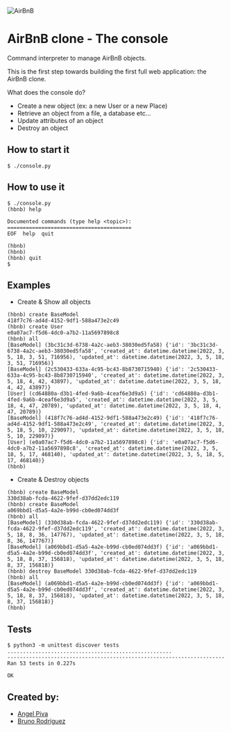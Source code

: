 ![AirBnB](https://raw.githubusercontent.com/brunonra-dev/AirBnB_clone/main/hbnb.png)

# AirBnB clone - The console
Command interpreter to manage AirBnB objects.

This is the first step towards building the first full web application: the AirBnB clone.

What does the console do? 
- Create a new object (ex: a new User or a new Place)
- Retrieve an object from a file, a database etc…
- Update attributes of an object
- Destroy an object
## How to start it

`$ ./console.py`

## How to use it

```
$ ./console.py
(hbnb) help

Documented commands (type help <topic>):
========================================
EOF  help  quit

(hbnb) 
(hbnb) 
(hbnb) quit
$
```

## Examples

- Create & Show all objects
```
(hbnb) create BaseModel
418f7c76-ad4d-4152-9df1-588a473e2c49
(hbnb) create User
e0a07ac7-f5d6-4dc0-a7b2-11a5697898c8
(hbnb) all
[BaseModel] (3bc31c3d-6738-4a2c-aeb3-38030ed5fa58) {'id': '3bc31c3d-6738-4a2c-aeb3-38030ed5fa58', 'created_at': datetime.datetime(2022, 3, 5, 18, 3, 51, 716956), 'updated_at': datetime.datetime(2022, 3, 5, 18, 3, 51, 716956)}
[BaseModel] (2c530433-633a-4c95-bc43-8b8730715940) {'id': '2c530433-633a-4c95-bc43-8b8730715940', 'created_at': datetime.datetime(2022, 3, 5, 18, 4, 42, 43897), 'updated_at': datetime.datetime(2022, 3, 5, 18, 4, 42, 43897)}
[User] (cd64880a-d3b1-4fed-9a6b-4ceaf6e3d9a5) {'id': 'cd64880a-d3b1-4fed-9a6b-4ceaf6e3d9a5', 'created_at': datetime.datetime(2022, 3, 5, 18, 4, 47, 20789), 'updated_at': datetime.datetime(2022, 3, 5, 18, 4, 47, 20789)}
[BaseModel] (418f7c76-ad4d-4152-9df1-588a473e2c49) {'id': '418f7c76-ad4d-4152-9df1-588a473e2c49', 'created_at': datetime.datetime(2022, 3, 5, 18, 5, 10, 229097), 'updated_at': datetime.datetime(2022, 3, 5, 18, 5, 10, 229097)}
[User] (e0a07ac7-f5d6-4dc0-a7b2-11a5697898c8) {'id': 'e0a07ac7-f5d6-4dc0-a7b2-11a5697898c8', 'created_at': datetime.datetime(2022, 3, 5, 18, 5, 17, 468140), 'updated_at': datetime.datetime(2022, 3, 5, 18, 5, 17, 468140)}
(hbnb)
```

- Create & Destroy objects
```
(hbnb) create BaseModel
330d38ab-fcda-4622-9fef-d37dd2edc119
(hbnb) create BaseModel
a069bbd1-d5a5-4a2e-b99d-cb0ed074dd3f
(hbnb) all
[BaseModel] (330d38ab-fcda-4622-9fef-d37dd2edc119) {'id': '330d38ab-fcda-4622-9fef-d37dd2edc119', 'created_at': datetime.datetime(2022, 3, 5, 18, 8, 36, 147767), 'updated_at': datetime.datetime(2022, 3, 5, 18, 8, 36, 147767)}
[BaseModel] (a069bbd1-d5a5-4a2e-b99d-cb0ed074dd3f) {'id': 'a069bbd1-d5a5-4a2e-b99d-cb0ed074dd3f', 'created_at': datetime.datetime(2022, 3, 5, 18, 8, 37, 156818), 'updated_at': datetime.datetime(2022, 3, 5, 18, 8, 37, 156818)}
(hbnb) destroy BaseModel 330d38ab-fcda-4622-9fef-d37dd2edc119 
(hbnb) all
[BaseModel] (a069bbd1-d5a5-4a2e-b99d-cb0ed074dd3f) {'id': 'a069bbd1-d5a5-4a2e-b99d-cb0ed074dd3f', 'created_at': datetime.datetime(2022, 3, 5, 18, 8, 37, 156818), 'updated_at': datetime.datetime(2022, 3, 5, 18, 8, 37, 156818)}
(hbnb)
```

## Tests

```
$ python3 -m unittest discover tests
.....................................................
----------------------------------------------------------------------
Ran 53 tests in 0.227s

OK
```

## Created by:

- [Angel Piva](https://github.com/AngelPiva/)
- [Bruno Rodríguez](https://github.com/brunonra-dev/)
